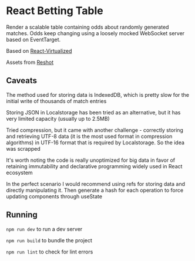 # React Betting Table

Render a scalable table containing odds about randomly generated matches. Odds keep changing using a loosely mocked WebSocket server based on EventTarget.

Based on [React-Virtualized](https://github.com/bvaughn/react-virtualized)

Assets from [Reshot](https://www.reshot.com)

## Caveats

The method used for storing data is IndexedDB, which is pretty slow for the initial write of thousands of match entries

Storing JSON in Localstorage has been tried as an alternative, but it has very limited capacity (usually up to 2.5MB)

Tried compression, but it came with another challenge - correctly storing and retrieving UTF-8 data (it is the most used format in compression algorithms) in UTF-16 format that is required by Localstorage. So the idea was scrapped

It's worth noting the code is really unoptimized for big data in favor of retaining immutability and declarative programming widely used in React ecosystem

In the perfect scenario I would recommend using refs for storing data and directly manipulating it. Then generate a hash for each operation to force updating components through useState

## Running
`npm run dev` to run a dev server

`npm run build` to bundle the project

`npm run lint` to check for lint errors